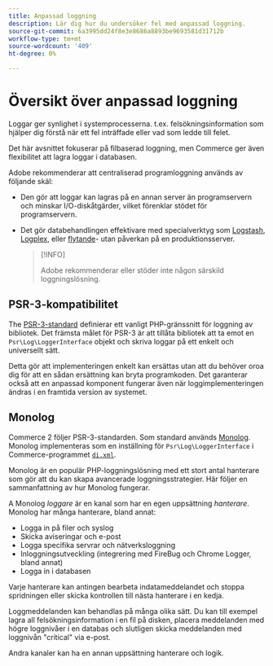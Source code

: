 ```yaml
---
title: Anpassad loggning
description: Lär dig hur du undersöker fel med anpassad loggning.
source-git-commit: 6a3995dd24f8e3e8686a8893be9693581d31712b
workflow-type: tm+mt
source-wordcount: '409'
ht-degree: 0%

---
```



# Översikt över anpassad loggning

Loggar ger synlighet i systemprocesserna. t.ex. felsökningsinformation som hjälper dig förstå när ett fel inträffade eller vad som ledde till felet.

Det här avsnittet fokuserar på filbaserad loggning, men Commerce ger även flexibilitet att lagra loggar i databasen.

Adobe rekommenderar att centraliserad programloggning används av följande skäl:

- Den gör att loggar kan lagras på en annan server än programservern och minskar I/O-diskåtgärder, vilket förenklar stödet för programservern.

- Det gör databehandlingen effektivare med specialverktyg som [Logstash], [Logplex], eller [flytande]- utan påverkan på en produktionsserver.

   >[!INFO]
   >
   >Adobe rekommenderar eller stöder inte någon särskild loggningslösning.

## PSR-3-kompatibilitet

The [PSR-3-standard][laminas] definierar ett vanligt PHP-gränssnitt för loggning av bibliotek. Det främsta målet för PSR-3 är att tillåta bibliotek att ta emot en `Psr\Log\LoggerInterface` objekt och skriva loggar på ett enkelt och universellt sätt.

Detta gör att implementeringen enkelt kan ersättas utan att du behöver oroa dig för att en sådan ersättning kan bryta programkoden. Det garanterar också att en anpassad komponent fungerar även när loggimplementeringen ändras i en framtida version av systemet.

## Monolog

Commerce 2 följer PSR-3-standarden. Som standard används [Monolog]. Monolog implementeras som en inställning för `Psr\Log\LoggerInterface` i Commerce-programmet [`di.xml`][di].

Monolog är en populär PHP-loggningslösning med ett stort antal hanterare som gör att du kan skapa avancerade loggningsstrategier. Här följer en sammanfattning av hur Monolog fungerar.

A Monolog _loggare_ är en kanal som har en egen uppsättning _hanterare_. Monolog har många hanterare, bland annat:

- Logga in på filer och syslog
- Skicka aviseringar och e-post
- Logga specifika servrar och nätverksloggning
- Inloggningsutveckling (integrering med FireBug och Chrome Logger, bland annat)
- Logga in i databasen

Varje hanterare kan antingen bearbeta indatameddelandet och stoppa spridningen eller skicka kontrollen till nästa hanterare i en kedja.

Loggmeddelanden kan behandlas på många olika sätt. Du kan till exempel lagra all felsökningsinformation i en fil på disken, placera meddelanden med högre loggnivåer i en databas och slutligen skicka meddelanden med loggnivån &quot;critical&quot; via e-post.

Andra kanaler kan ha en annan uppsättning hanterare och logik.

<!-- link definitions -->

[di]: https://github.com/magento/magento2/blob/2.4/app/etc/di.xml#L9
[flytande]: http://www.fluentd.org
[laminas]: https://docs.laminas.dev/laminas-log/
[Logplex]: https://devcenter.heroku.com/articles/logplex
[Logstash]: https://www.elastic.co/products/logstash
[Monolog]: https://github.com/Seldaek/monolog
